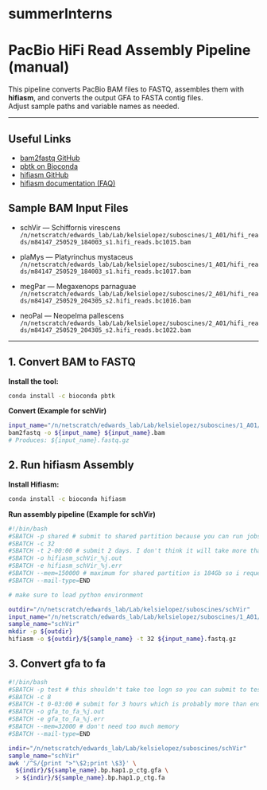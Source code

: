# summerInterns

# PacBio HiFi Read Assembly Pipeline (manual)

This pipeline converts PacBio BAM files to FASTQ, assembles them with **hifiasm**, and converts the output GFA to FASTA contig files.  
Adjust sample paths and variable names as needed.

---

## Useful Links

- [bam2fastq GitHub](https://github.com/PacificBiosciences/bam2fastx)
- [pbtk on Bioconda](https://anaconda.org/bioconda/pbtk)
- [hifiasm GitHub](https://github.com/chhylp123/hifiasm)
- [hifiasm documentation (FAQ)](https://hifiasm.readthedocs.io/en/latest/faq.html#how-do-i-get-contigs-in-fasta)

## Sample BAM Input Files

- schVir — Schiffornis virescens  
  `/n/netscratch/edwards_lab/Lab/kelsielopez/suboscines/1_A01/hifi_reads/m84147_250529_184003_s1.hifi_reads.bc1015.bam`

- plaMys — Platyrinchus mystaceus  
  `/n/netscratch/edwards_lab/Lab/kelsielopez/suboscines/1_A01/hifi_reads/m84147_250529_184003_s1.hifi_reads.bc1017.bam`

- megPar — Megaxenops parnaguae  
  `/n/netscratch/edwards_lab/Lab/kelsielopez/suboscines/2_A01/hifi_reads/m84147_250529_204305_s2.hifi_reads.bc1016.bam`

- neoPal — Neopelma pallescens  
  `/n/netscratch/edwards_lab/Lab/kelsielopez/suboscines/2_A01/hifi_reads/m84147_250529_204305_s2.hifi_reads.bc1022.bam`


---

## 1. Convert BAM to FASTQ

**Install the tool:**

```bash
conda install -c bioconda pbtk
```

**Convert (Example for schVir)**
```bash
input_name="/n/netscratch/edwards_lab/Lab/kelsielopez/suboscines/1_A01/hifi_reads/m84147_250529_184003_s1.hifi_reads.bc1015"
bam2fastq -o ${input_name} ${input_name}.bam
# Produces: ${input_name}.fastq.gz
```


## 2. Run hifiasm Assembly

**Install Hifiasm:**
```bash
conda install -c bioconda hifiasm
```

**Run assembly pipeline (Example for schVir)**
```bash
#!/bin/bash
#SBATCH -p shared # submit to shared partition because you can run jobs for a long time #https://docs.rc.fas.harvard.edu/kb/running-jobs/
#SBATCH -c 32
#SBATCH -t 2-00:00 # submit 2 days. I don't think it will take more than 12-24 hours but it is better to over request just in case
#SBATCH -o hifiasm_schVir_%j.out
#SBATCH -e hifiasm_schVir_%j.err 
#SBATCH --mem=150000 # maximum for shared partition is 184Gb so i requested 150 gb
#SBATCH --mail-type=END

# make sure to load python environment 

outdir="/n/netscratch/edwards_lab/Lab/kelsielopez/suboscines/schVir"
input_name="/n/netscratch/edwards_lab/Lab/kelsielopez/suboscines/1_A01/hifi_reads/m84147_250529_184003_s1.hifi_reads.bc1015"
sample_name="schVir"
mkdir -p ${outdir}
hifiasm -o ${outdir}/${sample_name} -t 32 ${input_name}.fastq.gz


```

## 3. Convert gfa to fa
```bash
#!/bin/bash
#SBATCH -p test # this shouldn't take too logn so you can submit to test partition. test partition is for quick jobs taht take less than 12 hours
#SBATCH -c 8
#SBATCH -t 0-03:00 # submit for 3 hours which is probably more than enough but still over requesting is better than under requesting and having your job time out 
#SBATCH -o gfa_to_fa_%j.out
#SBATCH -e gfa_to_fa_%j.err 
#SBATCH --mem=32000 # don't need too much memory
#SBATCH --mail-type=END

indir="/n/netscratch/edwards_lab/Lab/kelsielopez/suboscines/schVir"
sample_name="schVir"
awk '/^S/{print ">"\$2;print \$3}' \
  ${indir}/${sample_name}.bp.hap1.p_ctg.gfa \
  > ${indir}/${sample_name}.bp.hap1.p_ctg.fa

```






